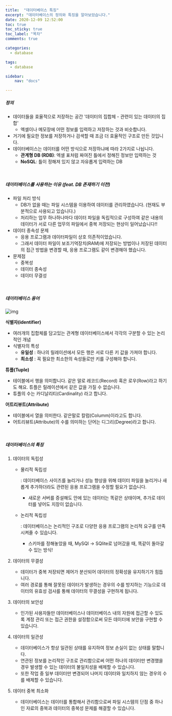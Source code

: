 ```yaml
---
title:  "데이터베이스 특징"
excerpt: "데이터베이스의 정의와 특징을 알아보았습니다."
date: 2020-12-09 12:52:00 
toc: true
toc_sticky: true
toc_label: "목차"
comments: true

categories:
  - database

tags:
  - database

sidebar:
​    nav: "docs"

---
```




##### 정의

- 데이터들을 효율적으로 저장하는 공간 '데이터의 집합체 - 관련이 있는 데이터의 집합'
  - 엑셀이나 메모장에 어떤 정보를 입력하고 저장하는 것과 비슷합니다.
- 거기에 필요한 정보를 저장하거나 검색할 때 조금 더 효율적인 구조로 만든 것입니다.
- 데이터베이스는 데이터를 어떤 방식으로 저장하냐에 따라 2가지로 나뉩니다.
  - **관계형 DB (RDB)**: 엑셀 표처럼 짜여진 틀에서 정해진 정보만 입력하는 것
  - **NoSQL**: 틀이 정해져 있지 않고 자유롭게 입력하는 DB

<br>

##### **데이터베이스를 사용하는 이유 (feat. DB 존재하기 이전)**

- 파일 처리 방식
  - DB가 없을 때는 파일 시스템을 이용하여 데이터를 관리하였습니다. (현재도 부분적으로 사용되고 있습니다.)
  - 처리하는 업무 하나하나마다 데이터 파일을 독립적으로 구성하여 같은 내용의 데이터가 서로 다른 업무의 파일에서 중복 저장되는 현상이 일어났습니다!!
- 데이터 종속성 문제
  - 응용 프로그램과 데이터파일이 상호 의존적이었습니다.
  - 그래서 데이터 파일이 보조기억장치(RAM)에 저장되는 방법이나 저장된 데이터의 접근 방법을 변경할 때, 응용 프로그램도 같이 변경해야 했습니다.
- 문제점
  - 중복성
  - 데이터 종속성
  - 데이터 무결성

<br>

##### 데이터베이스 용어

![img](https://s3.us-west-2.amazonaws.com/secure.notion-static.com/8cad0717-3c28-4cb4-b0f6-d4ffcf341434/Untitled.png?X-Amz-Algorithm=AWS4-HMAC-SHA256&X-Amz-Credential=AKIAT73L2G45O3KS52Y5%2F20201222%2Fus-west-2%2Fs3%2Faws4_request&X-Amz-Date=20201222T092128Z&X-Amz-Expires=86400&X-Amz-Signature=1f390ad4800fe053d9702254b9ad251d2d03733f0635b76ce7b65fe976f9e950&X-Amz-SignedHeaders=host&response-content-disposition=filename%20%3D%22Untitled.png%22)

**식별자(identifier)**

- 여러개의 집합체를 담고있는 관계형 데이터베이스에서 각각의 구분할 수 있는 논리적인 개념
- 식별자의 특성
  - **유일성** : 하나의 릴레이션에서 모든 행은 서로 다른 키 값을 가져야 합니다.
  - **최소성** : 꼭 필요한 최소한의 속성들로만 키를 구성해야 합니다.

**튜플(Tuple)**

- 테이블에서 행을 의미합니다. 같은 말로 레코드(Record) 혹은 로우(Row)라고 하기도 해요. 튜플은 릴레이션에서 같은 값을 가질 수 없습니다.
- 튜플의 수는 카디날리티(Cardinality) 라고 합니다.

**어트리뷰트(Attribute)**

- 테이블에서 열을 의미한다. 같은말로 칼럼(Columm)이라고도 합니다.
- 어트리뷰트(Attribute)의 수를 의미하는 단어는 디그리(Degree)라고 합니다.

<br>

##### **데이터베이스의 특징**

1. 데이터의 독립성

   - 물리적 독립성

      : 데이터베이스 사이즈를 늘리거나 성능 향상을 위해 데이터 파일을 늘리거나 새롭게 추가하더라도 관련된 응용 프로그램을 수정할 필요가 없습니다.

     - 새로운 서버를 증설해도 안에 있는 데이터는 똑같은 상태이며, 추가로 데이터를 넣어도 지장이 없습니다.

   - 논리적 독립성

      : 데이터베이스는 논리적인 구조로 다양한 응용 프로그램의 논리적 요구를 만족시켜줄 수 있습니다.

     - 스키마를 정해놓았을 때, MySQl → SQlite로 넘어갔을 때, 똑같이 돌아갈 수 있는 방식!

2. 데이터의 무결성

   - 데이터가 중복 저장되면 제어가 분산되어 데이터의 정확성을 유지하기가 힘듭니다.
   - 여러 경로를 통해 잘못된 데이터가 발생하는 경우의 수를 방지하는 기능으로 데이터의 유효성 검사를 통해 데이터의 무결성을 구현하게 됩니다.

3. 데이터의 보안성

   - 인가된 사용자들만 데이터베이스나 데이터베이스 내의 자원에 접근할 수 있도록 계정 관리 또는 접근 권한을 설정함으로써 모든 데이터에 보안을 구현할 수 있습니다.

4. 데이터의 일관성

   - 데이터베이스가 항상 일관된 상태를 유지하여 정보 손실이 없는 상태를 말합니다.
   - 연관된 정보를 논리적인 구조로 관리함으로써 어떤 하나의 데이터만 변경했을 경우 발생할 수 있는 데이터의 불일치성을 배제할 수 있습니다.
   - 또한 작업 중 일부 데이터만 변경되어 나머지 데이터와 일치하지 않는 경우의 수를 배제할 수 있습니다.

5. 데이터 중복 최소화

   - 데이터베이스는 데이터를 통합해서 관리함으로써 파일 시스템의 단점 중 하나인 자료의 중복과 데이터의 중복성 문제를 해결할 수 있습니다.

<br>
